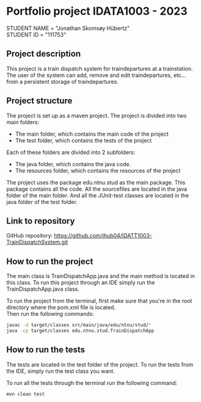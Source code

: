 # Portfolio project IDATA1003 - 2023

STUDENT NAME = "Jonathan Skomsøy Hübertz"  
STUDENT ID = "111753"

## Project description
This project is a train dispatch system for traindepartures at a trainstation. The user of the
system can add, remove and edit traindepartures, etc... from a persistent storage of
traindepartures.

## Project structure
The project is set up as a maven project. The project is divided into two main folders:

- The main folder, which contains the main code of the project
- The test folder, which contains the tests of the project

Each of these folders are divided into 2 subfolders:

- The java folder, which contains the java code.  
- The resources folder, which contains the resources of the project

The project uses the package edu.ntnu.stud as the main package. This package contains all the code.
All the sourcefiles are located in the java folder of the main folder. And all the JUnit-test
classes are located in the java folder of the test folder.

## Link to repository
GitHub repository: https://github.com/jhub04/IDATT1003-TrainDispatchSystem.git

## How to run the project
The main class is TrainDispatchApp.java and the main method is located in this class.
To run this project through an IDE simply run the TrainDispatchApp.java class.

To run the project from the terminal, first make sure that you're in the root directory where the
pom.xml file is located.  
Then run the following commands:

```bash
javac -d target/classes src/main/java/edu/ntnu/stud/* 
java -cp target/classes edu.ntnu.stud.TrainDispatchApp
```

## How to run the tests
The tests are located in the test folder of the project.
To run the tests from the IDE, simply run the test class you want.

To run all the tests through the terminal run the following command:

```bash
mvn clean test
```


